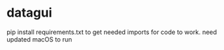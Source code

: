 # datagui
pip install requirements.txt to get needed imports for code to work.
need updated macOS to run
